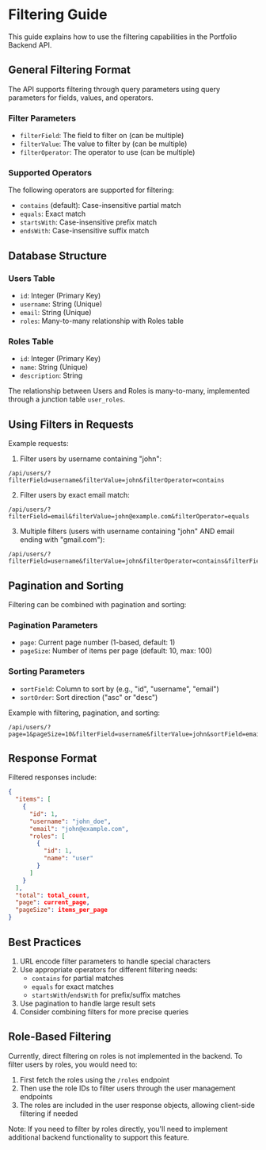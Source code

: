 # Filtering Guide

This guide explains how to use the filtering capabilities in the Portfolio Backend API.

## General Filtering Format

The API supports filtering through query parameters using query parameters for fields, values, and operators. 

### Filter Parameters

- `filterField`: The field to filter on (can be multiple)
- `filterValue`: The value to filter by (can be multiple)
- `filterOperator`: The operator to use (can be multiple)

### Supported Operators

The following operators are supported for filtering:
- `contains` (default): Case-insensitive partial match
- `equals`: Exact match
- `startsWith`: Case-insensitive prefix match
- `endsWith`: Case-insensitive suffix match

## Database Structure

### Users Table
- `id`: Integer (Primary Key)
- `username`: String (Unique)
- `email`: String (Unique)
- `roles`: Many-to-many relationship with Roles table

### Roles Table
- `id`: Integer (Primary Key)
- `name`: String (Unique)
- `description`: String

The relationship between Users and Roles is many-to-many, implemented through a junction table `user_roles`.

## Using Filters in Requests

Example requests:

1. Filter users by username containing "john":
```
/api/users/?filterField=username&filterValue=john&filterOperator=contains
```

2. Filter users by exact email match:
```
/api/users/?filterField=email&filterValue=john@example.com&filterOperator=equals
```

3. Multiple filters (users with username containing "john" AND email ending with "gmail.com"):
```
/api/users/?filterField=username&filterValue=john&filterOperator=contains&filterField=email&filterValue=gmail.com&filterOperator=endsWith
```

## Pagination and Sorting

Filtering can be combined with pagination and sorting:

### Pagination Parameters
- `page`: Current page number (1-based, default: 1)
- `pageSize`: Number of items per page (default: 10, max: 100)

### Sorting Parameters
- `sortField`: Column to sort by (e.g., "id", "username", "email")
- `sortOrder`: Sort direction ("asc" or "desc")

Example with filtering, pagination, and sorting:
```
/api/users/?page=1&pageSize=10&filterField=username&filterValue=john&sortField=email&sortOrder=asc
```

## Response Format

Filtered responses include:
```json
{
  "items": [
    {
      "id": 1,
      "username": "john_doe",
      "email": "john@example.com",
      "roles": [
        {
          "id": 1,
          "name": "user"
        }
      ]
    }
  ],
  "total": total_count,
  "page": current_page,
  "pageSize": items_per_page
}
```

## Best Practices

1. URL encode filter parameters to handle special characters
2. Use appropriate operators for different filtering needs:
   - `contains` for partial matches
   - `equals` for exact matches
   - `startsWith`/`endsWith` for prefix/suffix matches
3. Use pagination to handle large result sets
4. Consider combining filters for more precise queries

## Role-Based Filtering

Currently, direct filtering on roles is not implemented in the backend. To filter users by roles, you would need to:

1. First fetch the roles using the `/roles` endpoint
2. Then use the role IDs to filter users through the user management endpoints
3. The roles are included in the user response objects, allowing client-side filtering if needed

Note: If you need to filter by roles directly, you'll need to implement additional backend functionality to support this feature.